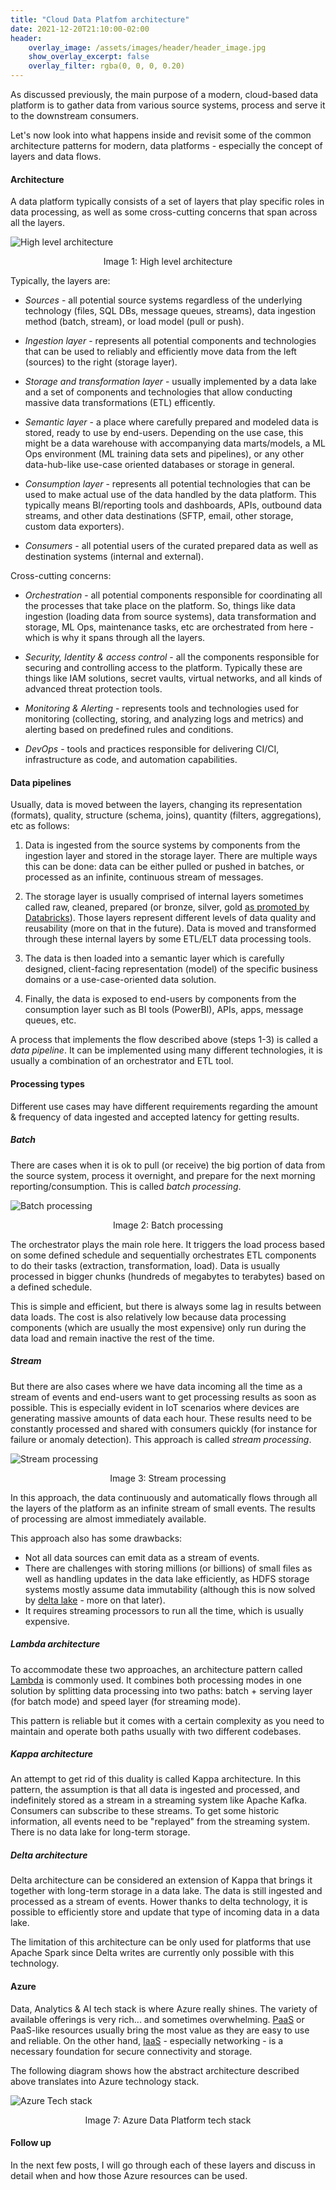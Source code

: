 ```yaml
---
title: "Cloud Data Platfom architecture"
date: 2021-12-20T21:10:00-02:00
header:
    overlay_image: /assets/images/header/header_image.jpg
    show_overlay_excerpt: false
    overlay_filter: rgba(0, 0, 0, 0.20)
---
```


As discussed previously, the main purpose of a modern, cloud-based data platform is to gather data from various source systems, process and serve it to the downstream consumers. 

Let's now look into what happens inside and revisit some of the common architecture patterns for modern, data platforms - especially the concept of layers and data flows.

#### Architecture

A data platform typically consists of a set of layers that play specific roles in data processing, as well as some cross-cutting concerns that span across all the layers.

![High level architecture](/assets/images/2021-12-20-cdp-arch/high-level.svg)
<p style="text-align: center;">Image 1: High level architecture</p>

Typically, the layers are:

- *Sources* - all potential source systems regardless of the underlying technology (files, SQL DBs, message queues, streams), data ingestion method (batch, stream), or load model (pull or push).

- *Ingestion layer* - represents all potential components and technologies that can be used to reliably and efficiently move data from the left (sources) to the right (storage layer).

- *Storage and transformation layer* - usually implemented by a data lake and a set of components and technologies that allow conducting massive data transformations (ETL) efficently.

- *Semantic layer* - a place where carefully prepared and modeled data is stored, ready to use by end-users. Depending on the use case, this might be a data warehouse with accompanying data marts/models, a ML Ops environment (ML training data sets and pipelines), or any other data-hub-like use-case oriented databases or storage in general.

- *Consumption layer* - represents all potential technologies that can be used to make actual use of the data handled by the data platform. This typically means BI/reporting tools and dashboards, APIs, outbound data streams, and other data destinations (SFTP, email, other storage, custom data exporters).

- *Consumers* - all potential users of the curated prepared data as well as destination systems (internal and external).

Cross-cutting concerns:

- *Orchestration* - all potential components responsible for coordinating all the processes that take place on the platform. So, things like data ingestion (loading data from source systems), data transformation and storage, ML Ops, maintenance tasks, etc are orchestrated from here - which is why it spans through all the layers.

- *Security, Identity & access control* - all the components responsible for securing and controlling access to the platform. Typically these are things like IAM solutions, secret vaults, virtual networks, and all kinds of advanced threat protection tools.

- *Monitoring & Alerting* - represents tools and technologies used for monitoring (collecting, storing, and analyzing logs and metrics) and alerting based on predefined rules and conditions.

- *DevOps* - tools and practices responsible for delivering CI/CI, infrastructure as code, and automation capabilities.


#### Data pipelines

Usually, data is moved between the layers, changing its representation (formats), quality, structure (schema, joins), quantity (filters, aggregations), etc as follows:

1. Data is ingested from the source systems by components from the ingestion layer and stored in the storage layer. There are multiple ways this can be done: data can be either pulled or pushed in batches, or processed as an infinite, continuous stream of messages.

2. The storage layer is usually comprised of internal layers sometimes called raw, cleaned, prepared (or bronze, silver, gold [as promoted by Databricks](https://databricks.com/blog/2019/08/14/productionizing-machine-learning-with-delta-lake.html)). Those layers represent different levels of data quality and reusability (more on that in the future). Data is moved and transformed through these internal layers by some ETL/ELT data processing tools. 

3. The data is then loaded into a semantic layer which is carefully designed, client-facing representation (model) of the specific business domains or a use-case-oriented data solution.

4. Finally, the data is exposed to end-users by components from the consumption layer such as BI tools (PowerBI), APIs, apps, message queues, etc.

A process that implements the flow described above (steps 1-3) is called a *data pipeline*. It can be implemented using many different technologies, it is usually a combination of an orchestrator and ETL tool. 

#### Processing types

Different use cases may have different requirements regarding the amount & frequency of data ingested and accepted latency for getting results.

##### Batch

There are cases when it is ok to pull (or receive) the big portion of data from the source system, process it overnight, and prepare for the next morning reporting/consumption. This is called *batch processing*. 

![Batch processing](/assets/images/2021-12-20-cdp-arch/batch.svg)
<p style="text-align: center;">Image 2: Batch processing</p>

The orchestrator plays the main role here. It triggers the load process based on some defined schedule and sequentially orchestrates ETL components to do their tasks (extraction, transformation, load). Data is usually processed in bigger chunks (hundreds of megabytes to terabytes) based on a defined schedule. 

This is simple and efficient, but there is always some lag in results between data loads. The cost is also relatively low because data processing components (which are usually the most expensive) only run during the data load and remain inactive the rest of the time.

##### Stream

But there are also cases where we have data incoming all the time as a stream of events and end-users want to get processing results as soon as possible. This is especially evident in IoT scenarios where devices are generating massive amounts of data each hour. These results need to be constantly processed and shared with consumers quickly (for instance for failure or anomaly detection). This approach is called *stream processing*.

![Stream processing](/assets/images/2021-12-20-cdp-arch/stream.svg)
<p style="text-align: center;">Image 3: Stream processing</p>

In this approach, the data continuously and automatically flows through all the layers of the platform as an infinite stream of small events. The results of processing are almost immediately available.

This approach also has some drawbacks: 
- Not all data sources can emit data as a stream of events.
- There are challenges with storing millions (or billions) of small files as well as handling updates in the data lake efficiently, as HDFS storage systems mostly assume data immutability (although this is now solved by [delta lake](https://delta.io/) - more on that later).
 - It requires streaming processors to run all the time, which is usually expensive.

##### Lambda architecture

To accommodate these two approaches, an architecture pattern called [Lambda](https://databricks.com/glossary/lambda-architecture) is commonly used. It combines both processing modes in one solution by splitting data processing into two paths: batch + serving layer (for batch mode) and speed layer (for streaming mode).

This pattern is reliable but it comes with a certain complexity as you need to maintain and operate both paths usually with two different codebases.

##### Kappa architecture

An attempt to get rid of this duality is called Kappa architecture. In this pattern, the assumption is that all data is ingested and processed, and indefinitely stored as a stream in a streaming system like Apache Kafka. Consumers can subscribe to these streams. To get some historic information, all events need to be "replayed" from the streaming system. There is no data lake for long-term storage.
 
##### Delta architecture

Delta architecture can be considered an extension of Kappa that brings it together with long-term storage in a data lake. The data is still ingested and processed as a stream of events. Hower thanks to delta technology, it is possible to efficiently store and update that type of incoming data in a data lake.

The limitation of this architecture can be only used for platforms that use Apache Spark since Delta writes are currently only possible with this technology.

#### Azure 

Data, Analytics & AI tech stack is where Azure really shines. The variety of available offerings is very rich... and sometimes overwhelming. [PaaS](https://azure.microsoft.com/en-us/overview/what-is-paas/) or PaaS-like resources usually bring the most value as they are easy to use and reliable. On the other hand, [IaaS](https://azure.microsoft.com/en-us/overview/what-is-iaas/) - especially networking - is a necessary foundation for secure connectivity and storage.

The following diagram shows how the abstract architecture described above translates into Azure technology stack.

![Azure Tech stack](/assets/images/2021-12-20-cdp-arch/tech-stack.svg)
<p style="text-align: center;">Image 7: Azure Data Platform tech stack</p>

#### Follow up
In the next few posts, I will go through each of these layers and discuss in detail when and how those Azure resources can be used.
